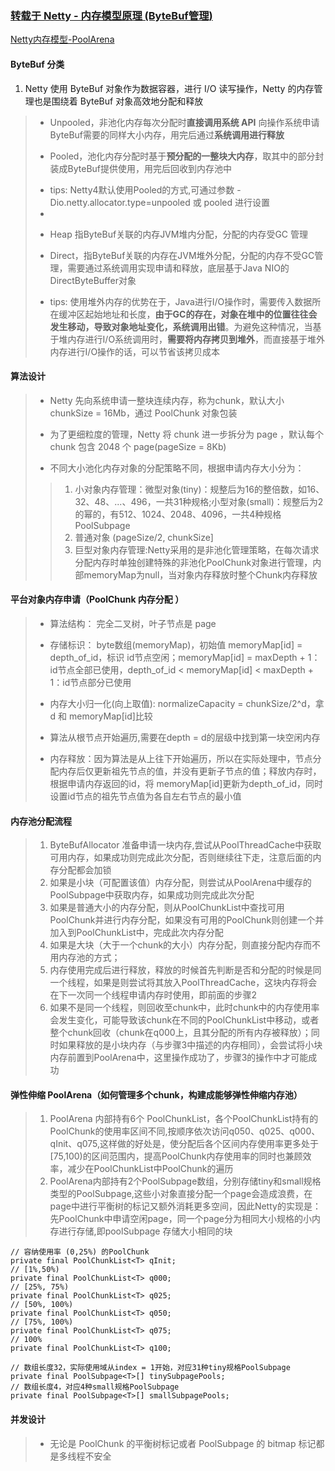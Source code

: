 ### [转载于  Netty - 内存模型原理 (ByteBuf管理)](https://juejin.im/post/6844904158772887559)
  [Netty内存模型-PoolArena](https://www.jianshu.com/p/8468b49785e6)
#### ByteBuf 分类
1. Netty 使用 ByteBuf 对象作为数据容器，进行 I/O 读写操作，Netty 的内存管理也是围绕着 ByteBuf 对象高效地分配和释放
>+ Unpooled，非池化内存每次分配时<B>直接调用系统 API</B> 向操作系统申请ByteBuf需要的同样大小内存，用完后通过<B>系统调用进行释放</B>
>- Pooled，池化内存分配时基于<B>预分配的一整块大内存</B>，取其中的部分封装成ByteBuf提供使用，用完后回收到内存池中  
>+ tips: Netty4默认使用Pooled的方式,可通过参数 -Dio.netty.allocator.type=unpooled 或 pooled 进行设置
>+ 
>- Heap 指ByteBuf关联的内存JVM堆内分配，分配的内存受GC 管理
>+ Direct，指ByteBuf关联的内存在JVM堆外分配，分配的内存不受GC管理，需要通过系统调用实现申请和释放，底层基于Java NIO的DirectByteBuffer对象  
>- tips: 使用堆外内存的优势在于，Java进行I/O操作时，需要传入数据所在缓冲区起始地址和长度，<B>由于GC的存在，对象在堆中的位置往往会发生移动，导致对象地址变化，系统调用出错</B>。为避免这种情况，当基于堆内存进行I/O系统调用时，<B>需要将内存拷贝到堆外</B>，而直接基于堆外内存进行I/O操作的话，可以节省该拷贝成本  

#### 算法设计  
>+ Netty 先向系统申请一整块连续内存，称为chunk，默认大小chunkSize = 16Mb，通过 PoolChunk 对象包装
>- 为了更细粒度的管理，Netty 将 chunk 进一步拆分为 page ，默认每个 chunk 包含 2048 个 page(pageSize = 8Kb)
>+ 不同大小池化内存对象的分配策略不同，根据申请内存大小分为：
>>1. 小对象内存管理：微型对象(tiny)：规整后为16的整倍数，如16、32、48、...、496，一共31种规格;小型对象(small)：规整后为2的幂的，有512、1024、2048、4096，一共4种规格 PoolSubpage     
>>2. 普通对象 (pageSize/2, chunkSize]  
>>3. 巨型对象内存管理:Netty采用的是非池化管理策略，在每次请求分配内存时单独创建特殊的非池化PoolChunk对象进行管理，内部memoryMap为null，当对象内存释放时整个Chunk内存释放   

#### 平台对象内存申请（PoolChunk 内存分配 ）
>+ 算法结构： 完全二叉树，叶子节点是 page
>- 存储标识： byte数组(memoryMap)，初始值 memoryMap[id] = depth_of_id，标识 id节点空闲；memoryMap[id] = maxDepth + 1：id节点全部已使用，depth_of_id < memoryMap[id] < maxDepth + 1：id节点部分已使用  
>+ 内存大小归一化(向上取值): normalizeCapacity = chunkSize/2^d，拿 d 和 memoryMap[id]比较
>- 算法从根节点开始遍历,需要在depth = d的层级中找到第一块空闲内存
>+ 内存释放：因为算法是从上往下开始遍历，所以在实际处理中，节点分配内存后仅更新祖先节点的值，并没有更新子节点的值；释放内存时，根据申请内存返回的id，将 memoryMap[id]更新为depth_of_id，同时设置id节点的祖先节点值为各自左右节点的最小值  

#### 内存池分配流程
> 1. ByteBufAllocator 准备申请一块内存,尝试从PoolThreadCache中获取可用内存，如果成功则完成此次分配，否则继续往下走，注意后面的内存分配都会加锁
> 2. 如果是小块（可配置该值）内存分配，则尝试从PoolArena中缓存的PoolSubpage中获取内存，如果成功则完成此次分配 
> 3. 如果是普通大小的内存分配，则从PoolChunkList中查找可用PoolChunk并进行内存分配，如果没有可用的PoolChunk则创建一个并加入到PoolChunkList中，完成此次内存分配
> 4. 如果是大块（大于一个chunk的大小）内存分配，则直接分配内存而不用内存池的方式；
> 5. 内存使用完成后进行释放，释放的时候首先判断是否和分配的时候是同一个线程，如果是则尝试将其放入PoolThreadCache，这块内存将会在下一次同一个线程申请内存时使用，即前面的步骤2
> 6. 如果不是同一个线程，则回收至chunk中，此时chunk中的内存使用率会发生变化，可能导致该chunk在不同的PoolChunkList中移动，或者整个chunk回收（chunk在q000上，且其分配的所有内存被释放）；同时如果释放的是小块内存（与步骤3中描述的内存相同），会尝试将小块内存前置到PoolArena中，这里操作成功了，步骤3的操作中才可能成功

#### 弹性伸缩 PoolArena（如何管理多个chunk，构建成能够弹性伸缩内存池）
>1. PoolArena 内部持有6个 PoolChunkList，各个PoolChunkList持有的PoolChunk的使用率区间不同,按顺序依次访问q050、q025、q000、qInit、q075,这样做的好处是，使分配后各个区间内存使用率更多处于[75,100)的区间范围内，提高PoolChunk内存使用率的同时也兼顾效率，减少在PoolChunkList中PoolChunk的遍历  
>2. PoolArena内部持有2个PoolSubpage数组，分别存储tiny和small规格类型的PoolSubpage,这些小对象直接分配一个page会造成浪费，在page中进行平衡树的标记又额外消耗更多空间，因此Netty的实现是：先PoolChunk中申请空闲page，同一个page分为相同大小规格的小内存进行存储,即poolSubpage 存储大小相同的块    
 ```
// 容纳使用率 (0,25%) 的PoolChunk
private final PoolChunkList<T> qInit;
// [1%,50%) 
private final PoolChunkList<T> q000;
// [25%, 75%) 
private final PoolChunkList<T> q025;
// [50%, 100%) 
private final PoolChunkList<T> q050;
// [75%, 100%) 
private final PoolChunkList<T> q075;
// 100% 
private final PoolChunkList<T> q100;

// 数组长度32，实际使用域从index = 1开始，对应31种tiny规格PoolSubpage
private final PoolSubpage<T>[] tinySubpagePools;
// 数组长度4，对应4种small规格PoolSubpage
private final PoolSubpage<T>[] smallSubpagePools;

```

#### 并发设计  
>+ 无论是 PoolChunk 的平衡树标记或者 PoolSubpage 的 bitmap 标记都是多线程不安全
